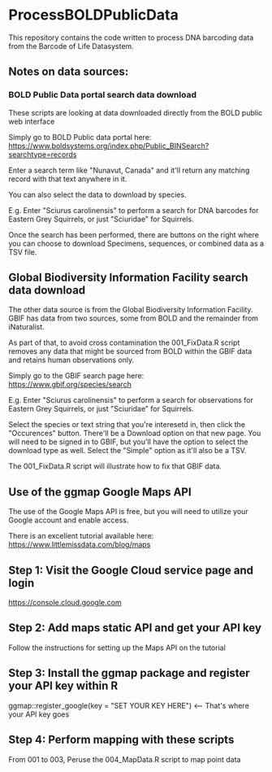 # ProcessBOLDPublicData

This repository contains the code written to process DNA barcoding data from the Barcode of Life Datasystem.

## Notes on data sources:

### BOLD Public Data portal search data download

These scripts are looking at data downloaded directly from the BOLD public web interface

Simply go to BOLD Public data portal here: https://www.boldsystems.org/index.php/Public_BINSearch?searchtype=records

Enter a search term like "Nunavut, Canada" and it'll return any matching record with that text anywhere in it.

You can also select the data to download by species.

E.g. Enter "Sciurus carolinensis" to perform a search for DNA barcodes for Eastern Grey Squirrels, or just "Sciuridae" for Squirrels.

Once the search has been performed, there are buttons on the right where you can choose to download Specimens, sequences, or combined data as a TSV file.

## Global Biodiversity Information Facility search data download

The other data source is from the Global Biodiversity Information Facility. GBIF has data from two sources, some from BOLD and the remainder from iNaturalist.

As part of that, to avoid cross contamination the 001_FixData.R script removes any data that might be sourced from BOLD within the GBIF data and retains human observations only.

Simply go to the GBIF search page here: https://www.gbif.org/species/search

E.g. Enter "Sciurus carolinensis" to perform a search for observations for Eastern Grey Squirrels, or just "Sciuridae" for Squirrels.

Select the species or text string that you're interesetd in, then click the "Occurences" button. There'll be a Download option on that new page. You will need to be signed in to GBIF, but you'll have the option to select the download type as well. Select the "Simple" option as it'll also be a TSV.

The 001_FixData.R script will illustrate how to fix that GBIF data.

## Use of the ggmap Google Maps API

The use of the Google Maps API is free, but you will need to utilize your Google account and enable access.

There is an excellent tutorial available here: https://www.littlemissdata.com/blog/maps

## Step 1: Visit the Google Cloud service page and login
https://console.cloud.google.com 

## Step 2: Add maps static API and get your API key
Follow the instructions for setting up the Maps API on the tutorial

## Step 3: Install the ggmap package and register your API key within R
ggmap::register_google(key = "SET YOUR KEY HERE") <-- That's where your API key goes

## Step 4: Perform mapping with these scripts
From 001 to 003, 
Peruse the 004_MapData.R script to map point data
